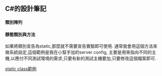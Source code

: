 C#的設計筆記
----------


#### 類別陣列


#### 靜態類別與方法
如果將類別宣告為static,那麼就不需要宣告實驗即可使用. 通常我會用這個方法來做系統設定,這個範例是我在小幫手加的server config, 主要是用來指向不同的主機,以應付不同測試環境的需求,只要有新的測試主機要加,只要修改這個檔案即可.

[static class範例]()
